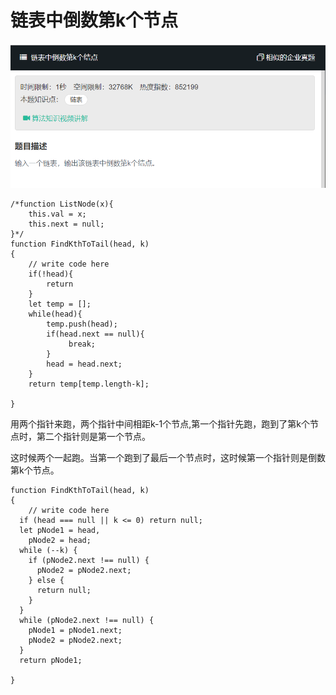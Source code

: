 # 链表中倒数第k个节点
![](img/链表中倒数第k个节点.png)  

```
/*function ListNode(x){
    this.val = x;
    this.next = null;
}*/
function FindKthToTail(head, k)
{
    // write code here
    if(!head){
        return
    }
    let temp = [];
    while(head){
        temp.push(head);
        if(head.next == null){
             break;
        }
        head = head.next;
    }
    return temp[temp.length-k];
    
}
```
 用两个指针来跑，两个指针中间相距k-1个节点,第一个指针先跑，跑到了第k个节点时，第二个指针则是第一个节点。

这时候两个一起跑。当第一个跑到了最后一个节点时，这时候第一个指针则是倒数第k个节点。
```
function FindKthToTail(head, k)
{
    // write code here
  if (head === null || k <= 0) return null;
  let pNode1 = head,
    pNode2 = head;
  while (--k) {
    if (pNode2.next !== null) {
      pNode2 = pNode2.next;
    } else {
      return null;
    }
  }
  while (pNode2.next !== null) {
    pNode1 = pNode1.next;
    pNode2 = pNode2.next;
  }
  return pNode1;
    
}
```